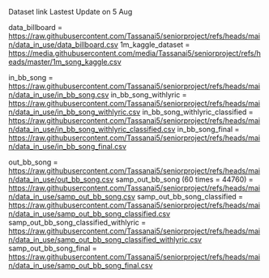 Dataset link Lastest Update on 5 Aug

data_billboard = https://raw.githubusercontent.com/Tassanai5/seniorproject/refs/heads/main/data_in_use/data_billboard.csv
1m_kaggle_dataset = https://media.githubusercontent.com/media/Tassanai5/seniorproject/refs/heads/master/1m_song_kaggle.csv

in_bb_song = https://raw.githubusercontent.com/Tassanai5/seniorproject/refs/heads/main/data_in_use/in_bb_song.csv
in_bb_song_withlyric = https://raw.githubusercontent.com/Tassanai5/seniorproject/refs/heads/main/data_in_use/in_bb_song_withlyric.csv
in_bb_song_withlyric_classified = https://raw.githubusercontent.com/Tassanai5/seniorproject/refs/heads/main/data_in_use/in_bb_song_withlyric_classified.csv
in_bb_song_final = https://raw.githubusercontent.com/Tassanai5/seniorproject/refs/heads/main/data_in_use/in_bb_song_final.csv

out_bb_song = https://raw.githubusercontent.com/Tassanai5/seniorproject/refs/heads/main/data_in_use/out_bb_song.csv
samp_out_bb_song (60 times = 44760) = https://raw.githubusercontent.com/Tassanai5/seniorproject/refs/heads/main/data_in_use/samp_out_bb_song.csv
samp_out_bb_song_classified = https://raw.githubusercontent.com/Tassanai5/seniorproject/refs/heads/main/data_in_use/samp_out_bb_song_classified.csv
samp_out_bb_song_classified_withlyric = https://raw.githubusercontent.com/Tassanai5/seniorproject/refs/heads/main/data_in_use/samp_out_bb_song_classified_withlyric.csv
samp_out_bb_song_final = https://raw.githubusercontent.com/Tassanai5/seniorproject/refs/heads/main/data_in_use/samp_out_bb_song_final.csv
